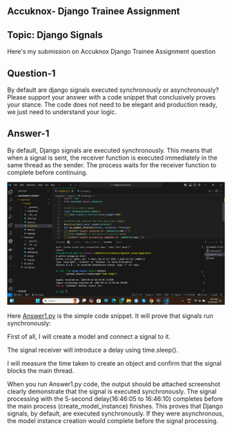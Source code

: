 ## Accuknox- Django Trainee Assignment 
## Topic: Django Signals
Here's my submission on Accuknox Django Trainee Assignment question 
## Question-1
By default are django signals executed synchronously or asynchronously? Please support your answer with a code snippet that conclusively proves your stance. The code does not need to be elegant and production ready, we just need to understand your logic.

## Answer-1
By default, Django signals are executed synchronously. This means that when a signal is sent, the receiver function is executed immediately in the same thread as the sender. The process waits for the receiver function to complete before continuing.

![dashboard snap](https://github.com/Hetprajapati12/Django-Trainee-Assignment-AccuKnox/blob/main/Answer%20of%20question%201.png)

Here [Answer1.py](https://github.com/Hetprajapati12/Django-Trainee-Assignment-AccuKnox/blob/main/Answer1.py) is the simple code snippet. It will prove that signals run synchronously:

First of all, I will create a model and connect a signal to it.

The signal receiver will introduce a delay using time.sleep().

I will measure the time taken to create an object and confirm that the signal blocks the main thread.

When you run Answer1.py code, the output should be attached screenshot clearly demonstrate that the signal is executed synchronously. The signal processing with the 5-second delay(16:46:05 to 16:46:10) completes before the main process (create_model_instance) finishes. This proves that Django signals, by default, are executed synchronously. If they were asynchronous, the model instance creation would complete before the signal processing.
